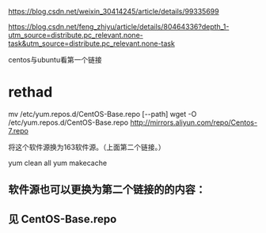 <https://blog.csdn.net/weixin_30414245/article/details/99335699>

<https://blog.csdn.net/feng_zhiyu/article/details/80464336?depth_1-utm_source=distribute.pc_relevant.none-task&utm_source=distribute.pc_relevant.none-task>

centos与ubuntu看第一个链接



# rethad 

mv /etc/yum.repos.d/CentOS-Base.repo [--path]
wget -O /etc/yum.repos.d/CentOS-Base.repo http://mirrors.aliyun.com/repo/Centos-7.repo

将这个软件源换为163软件源。（上面第二个链接。）

yum clean all
yum makecache

## 软件源也可以更换为第二个链接的的内容：



## 见 CentOS-Base.repo

